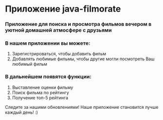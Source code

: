 # Приложение java-filmorate  
### Приложение для поиска и просмотра фильмов вечером в уютной домашней атмосфере с друзьями

### В нашем приложении вы можете:
1. Зарегистрироваться, чтобы добавить фильм
2. Добавлять любимые фильмы, чтобы другие могли посмотреть Ваш любимый фильм

### В дальнейшем появятся функции:
1. Выставление оценки фильму
2. Поиск фильма по рейтингу
3. Получение топ-5 рейтинга

Следите за нашими обновлениями! Наше приложение становится лучше каждый день! :)